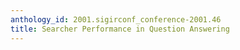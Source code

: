 ```yaml
---
anthology_id: 2001.sigirconf_conference-2001.46
title: Searcher Performance in Question Answering
---
```

